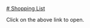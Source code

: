 [# Shopping List ](https://shopping-list-reactjs-thakurbhanu021.surge.sh)

Click on the above link to open.
